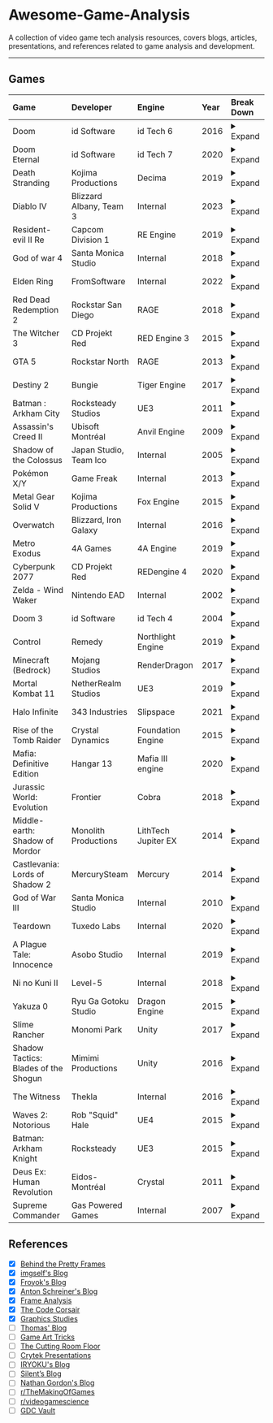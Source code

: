 # Awesome-Game-Analysis
A collection of video game tech analysis resources, covers blogs, articles, presentations, and references related to game analysis and development.

---

## Games

|Game|Developer|Engine|Year|Break Down|
|:---|:---|:---|:---|:---|
|Doom|id Software|id Tech 6|2016|<details><summary>Expand</summary>- [The Devil is in the details](https://advances.realtimerendering.com/s2016/Siggraph2016_idTech6.pdf)<br>- [Graphics Study](https://www.adriancourreges.com/blog/2016/09/09/doom-2016-graphics-study/)<br>- [DigitalFoundry Interview](https://www.eurogamer.net/digitalfoundry-2016-doom-tech-interview)<br>- [GamesBeat Interview](https://venturebeat.com/games/the-definitive-interview-on-the-making-of-doom/)<br>- [DSOGaming Interview](https://www.dsogaming.com/interviews/id-software-tech-interview-dx12-vulkan-mega-textures-pbr-global-illumination-more/)<br>- [QuakeCon P1](https://www.twitch.tv/videos/81946710)<br>- [QuakeCon P2](https://www.twitch.tv/videos/81950107)</details>|
|Doom Eternal|id Software|id Tech 7|2020|<details><summary>Expand</summary>- [Simon Coenen's Blog](https://simoncoenen.com/blog/programming/graphics/DoomEternalStudy.html)</details>|
|Death Stranding|Kojima Productions|Decima|2019|<details><summary>Expand</summary>- [Behind the Pretty Frames](https://mamoniem.com/behind-the-pretty-frames-death-stranding/)</details>| 
|Diablo IV|Blizzard Albany, Team 3|Internal|2023|<details><summary>Expand</summary>- [Behind the Pretty Frames](https://mamoniem.com/behind-the-pretty-frames-diablo-iv/)<br>- [Blizzard](https://news.blizzard.com/en-us/diablo4/23964183/peeling-back-the-varnish-the-graphics-of-diablo-iv)</details>| 
|Resident-evil II Re|Capcom Division 1|RE Engine|2019|<details><summary>Expand</summary>- [Behind the Pretty Frames](https://mamoniem.com/behind-the-pretty-frames-resident-evil/)<br>- [Anton Schreiner's Blog](https://aschrein.github.io/2019/08/01/re2_breakdown.html)</details>|
|God of war 4|Santa Monica Studio|Internal|2018|<details><summary>Expand</summary>- [Behind the Pretty Frames](https://mamoniem.com/behind-the-pretty-frames-god-of-war/)</details>| 
|Elden Ring|FromSoftware|Internal|2022|<details><summary>Expand</summary>- [Behind the Pretty Frames](https://mamoniem.com/behind-the-pretty-frames-elden-ring/)</details>|
|Red Dead Redemption 2|Rockstar San Diego|RAGE|2018|<details><summary>Expand</summary>- [imgeself's Blog](https://imgeself.github.io/posts/2020-06-19-graphics-study-rdr2/)</details>|
|The Witcher 3|CD Projekt Red|RED Engine 3|2015|<details><summary>Expand</summary>- [Mateusz's Blog](https://astralcode.blogspot.com/2018/11/reverse-engineering-rendering-of.html)</details>|
|GTA 5| Rockstar North | RAGE | 2013 |<details><summary>Expand</summary>- [Game Art Tricks: Underestimated Glow](https://simonschreibt.de/gat/gta-v-underestimated-glow/)<br>- [Game Art Tricks: The Wormy Fountain](https://simonschreibt.de/gat/gta-v-wormy-fountain/)<br>- [Graphics Study](https://www.adriancourreges.com/blog/2015/11/02/gta-v-graphics-study/)<br>- [NVIDIA Performance Guide](https://www.nvidia.com/en-us/geforce/news/grand-theft-auto-v-pc-graphics-and-performance-guide/)</details>|
|Destiny 2| Bungie | Tiger Engine | 2017 |<details><summary>Expand</summary>- [GDC 2018: Physically Inspired Shading in 'Destiny 2'](https://www.gdcvault.com/play/1025290/Translating-Art-into-Technology-Physically)<br>- [Destiny's Multithreaded Rendering Architecture](https://www.youtube.com/watch?v=0nTDFLMLX9k)</details>|
|Batman : Arkham City| Rocksteady Studios | UE3 | 2011 |<details><summary>Expand</summary>- [Froyok's Blog](https://www.froyok.fr/blog/2012-09-breakdown-batman-arkham-city/)</details>|
|Assassin's Creed II| Ubisoft Montréal | Anvil Engine | 2009 |<details><summary>Expand</summary>- [Froyok's Blog](https://www.froyok.fr/blog/2015-12-breakdown-assassins-creed-ii-2/)</details>|
|Shadow of the Colossus| Japan Studio, Team Ico | Internal | 2005 |<details><summary>Expand</summary>- [Froyok's Blog](https://www.froyok.fr/blog/2012-10-breakdown-shadow-of-the-colossus-pal-ps2/page.html)</details>|
|Pokémon X/Y| Game Freak | Internal | 2013 |<details><summary>Expand</summary>- [Game Art Tricks](https://simonschreibt.de/gat/pokemon-rapidash/)</details>|
|Metal Gear Solid V| Kojima Productions | Fox Engine | 2015 | <details><summary>Expand</summary>- [Graphics Study](https://www.adriancourreges.com/blog/2017/12/15/mgs-v-graphics-study/)<br>- [GDC 13](https://www.gdcvault.com/play/1018086/Photorealism-Through-the-Eyes-of)<br>- [DigitalFoundry Tech Analysis](https://www.eurogamer.net/digitalfoundry-tech-analysis-mgs5-fox-engine)<br>- [NVIDIA Performance Guide](https://www.nvidia.com/en-us/geforce/news/metal-gear-solid-v-the-phantom-pain-graphics-and-performance-guide/)</details>|
|Overwatch|Blizzard, Iron Galaxy|Internal|2016|<details><summary>Expand</summary>- [Alain Galvan's Blog](https://alain.xyz/blog/frame-analysis-overwatch)<br></details>|
|Metro Exodus|4A Games|4A Engine|2019|<details><summary>Expand</summary>- [Anton Schreiner's Blog](https://aschrein.github.io/2019/08/11/metro_breakdown.html)<br>- [Balázs Török's Blog](http://morad.in/2019/03/27/observations-about-the-rendering-of-metro-exodus/)<br></details>|
|Cyberpunk 2077|CD Projekt Red|REDengine 4|2020|<details><summary>Expand</summary>- [c0de517e](https://c0de517e.blogspot.com/2020/12/hallucinations-re-rendering-of.html)<br>- [Hang Zhang's Blog](https://zhangdoa.com/rendering-analysis-cyberpunk-2077)<br>- [Shader Execution Reordering](https://chipsandcheese.com/2023/05/16/shader-execution-reordering-nvidia-tackles-divergence/)<br></details>|
|Zelda - Wind Waker|Nintendo EAD|Internal|2002|<details><summary>Expand</summary>- [Nathan Gordon's Blog](https://medium.com/@gordonnl/wind-waker-graphics-analysis-a0b575a31127)<br>- [Soenke Seidel's Blog](https://polycount.com/discussion/104415/zelda-wind-waker-tech-and-texture-analysis-picture-heavy)<br></details>|
|Doom 3|id Software|id Tech 4|2004|<details><summary>Expand</summary>-[Game Art Tricks](https://simonschreibt.de/gat/gat-doom-3-hdui/)<br>-[Game Art Tricks](http://simonschreibt.de/gat/doom-3-volumetric-glow/)<br></details>|
|Control|Remedy|Northlight Engine|2019|<details><summary>Expand</summary>- [Frame Analysis](https://alain.xyz/blog/frame-analysis-control)<br></details>|
|Minecraft (Bedrock)|Mojang Studios|RenderDragon|2017|<details><summary>Expand</summary>- [Frame Analysis - RTX](https://alain.xyz/blog/frame-analysis-minecraftrtx)<br>- [Microsoft Game Dev](https://www.youtube.com/watch?v=PyIgZTE66eM)<br>- [DF's Minecraft RTX Deep Dive](https://www.youtube.com/watch?v=TVtSsJf86_Y)<br>- [GTC 2020](https://developer.nvidia.com/gtc/2020/video/s22677)<br></details>|
|Mortal Kombat 11|NetherRealm Studios|UE3|2019|<details><summary>Expand</summary>- [Frame Analysis](https://alain.xyz/blog/frame-analysis-mk11)<br></details>|
|Halo Infinite|343 Industries|Slipspace|2021|<details><summary>Expand</summary>- [One Frame in 'Halo Infinite'](https://www.gdcvault.com/play/1027657/One-Frame-in-Halo-Infinite)<br></details>|
|Rise of the Tomb Raider|Crystal Dynamics|Foundation Engine|2015|<details><summary>Expand</summary>- [The Code Corsair](https://www.elopezr.com/the-rendering-of-rise-of-the-tomb-raider/)<br></details>|
|Mafia: Definitive Edition|Hangar 13|Mafia III engine|2020|<details><summary>Expand</summary>- [The Code Corsair](https://www.elopezr.com/the-rendering-of-mafia-definitive-edition/)<br></details>|
|Jurassic World: Evolution|Frontier|Cobra|2018|<details><summary>Expand</summary>- [The Code Corsair](https://www.elopezr.com/the-rendering-of-jurassic-world-evolution/)<br></details>|
|Middle-earth: Shadow of Mordor|Monolith Productions|LithTech Jupiter EX|2014|<details><summary>Expand</summary>- [The Code Corsair](https://www.elopezr.com/the-rendering-of-middle-earth-shadow-of-mordor/)<br></details>|
|Castlevania: Lords of Shadow 2|MercurySteam|Mercury|2014|<details><summary>Expand</summary>- [The Code Corsair](https://www.elopezr.com/castlevania-lords-of-shadow-2-graphics-study/)<br></details>|
|God of War III|Santa Monica Studio|Internal|2010|<details><summary>Expand</summary>- [Morphological Antialiasing](https://www.realtimerendering.com/blog/morphological-antialiasing-in-god-of-war-iii/)<br>- [More on God of War III Antialiasing](https://www.realtimerendering.com/blog/more-on-god-of-war-iii-antialiasing/)<br>- [DF article](https://www.eurogamer.net/digitalfoundry-mlaa-360-pc-article)<br></details>|
|Teardown|Tuxedo Labs|Internal|2020|<details><summary>Expand</summary>- [Frame Teardown](https://acko.net/blog/teardown-frame-teardown/)<br>- [Teardown Breakdown](https://juandiegomontoya.github.io/teardown_breakdown.html)<br></details>|
|A Plague Tale: Innocence|Asobo Studio|Internal|2019|<details><summary>Expand</summary>- [Dissecting A Plague Tale: Innocence](http://morad.in/2019/06/16/dissecting-a-plague-tale-innocence/)<br></details>|
|Ni no Kuni II|Level-5|Internal|2018|<details><summary>Expand</summary>- [Thomas' Blog](https://blog.thomaspoulet.fr/ninokuni2-frame/)<br></details>|
|Yakuza 0|Ryu Ga Gotoku Studio|Dragon Engine|2015|<details><summary>Expand</summary>- [Fixing attempts for Yakuza 0](https://cookieplmonster.github.io/2019/02/24/yakuza-0-fixing-attempts/)<br></details>|
|Slime Rancher|Monomi Park|Unity|2017|<details><summary>Expand</summary>- [A frame of Slime Rancher](https://pixelalchemy.dev/posts/a-frame-of-slime-rancher/)<br></details>|
|Shadow Tactics: Blades of the Shogun|Mimimi Productions|Unity|2016|<details><summary>Expand</summary>- [Kosmonaut's Blog](https://kosmonautblog.wordpress.com/2017/01/09/shadow-tactics-rendering-breakdown/)<br></details>|
|The Witness|Thekla|Internal|2016|<details><summary>Expand</summary>- [The Witness Frame Part 1](https://blog.thomaspoulet.fr/the-witness-frame-part-1)<br></details>|
|Waves 2: Notorious|Rob "Squid" Hale|UE4|2015|<details><summary>Expand</summary>- [A Frame of Waves 2](https://pixelalchemy.dev/posts/a-frame-of-waves-2)<br></details>|
|Batman: Arkham Knight|Rocksteady|UE3|2015|<details><summary>Expand</summary>- [Unmasking Arkham Knight](http://morad.in/2020/04/03/unmasking-arkham-knight/)<br></details>|
|Deus Ex: Human Revolution|Eidos-Montréal|Crystal|2011|<details><summary>Expand</summary>- [Graphics Study](https://www.adriancourreges.com/blog/2015/03/10/deus-ex-human-revolution-graphics-study/)<br>- [GDC 2012](https://ubm-twvideo01.s3.amazonaws.com/o1/vault/gdc2012/slides/Programming%20Track/DeSmedt_Matthijs_Deus%20Ex%20Is.pdf)<br>- [Reimagining a Classic: The Design](https://gdcvault.com/play/1015489/Reimagining-a-Classic-The-Design)<br>- [Building the Story-driven Experience](https://www.gdcvault.com/play/1015027/Building-the-Story-driven-Experience)<br></details>|
|Supreme Commander|Gas Powered Games|Internal|2007|<details><summary>Expand</summary>- [Supreme Commander Graphics Study](https://www.adriancourreges.com/blog/2015/06/23/supreme-commander-graphics-study/)<br>- [Wiki of Height Map](https://supcom.fandom.com/wiki/Height-_/_Texturemaps_with_image_editing_tools)<br>- [GameSpot's article](http://web.archive.org/web/20070807085133/http://www.gamespot.com/features/totalstory/)<br></details>|


## References
- [X] [Behind the Pretty Frames](https://mamoniem.com/category/behind-the-pretty-frames/)
- [X] [imgself's Blog](https://imgeself.github.io/posts/)
- [X] [Froyok's Blog](https://www.froyok.fr/articles.html)
- [X] [Anton Schreiner's Blog](https://aschrein.github.io/)
- [X] [Frame Analysis](https://alain.xyz/blog)
- [X] [The Code Corsair](https://www.elopezr.com/)
- [X] [Graphics Studies](https://www.adriancourreges.com/blog/)
- [ ] [Thomas' Blog](https://blog.thomaspoulet.fr)
- [ ] [Game Art Tricks](https://simonschreibt.de/game-art-tricks/)
- [ ] [The Cutting Room Floor](https://tcrf.net/The_Cutting_Room_Floor)
- [ ] [Crytek Presentations](https://archive.org/download/crytek_presentations)
- [ ] [IRYOKU's Blog](https://www.iryoku.com/)
- [ ] [Silent’s Blog](https://cookieplmonster.github.io/)
- [ ] [Nathan Gordon's Blog](https://medium.com/@gordonnl)
- [ ] [r/TheMakingOfGames](https://www.reddit.com/r/TheMakingOfGames/)
- [ ] [r/videogamescience](https://www.reddit.com/r/videogamescience/)
- [ ] [GDC Vault](https://www.gdcvault.com/)
